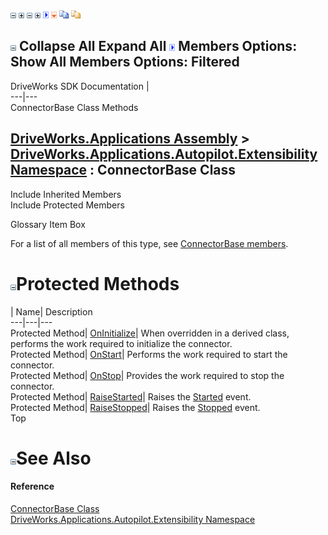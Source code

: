 ![](dotnetimages/collapse.gif) ![](dotnetimages/expand.gif) ![](dotnetimages/collapse.gif) ![](dotnetimages/expand.gif) ![](dotnetimages/drpdown.gif) ![](dotnetimages/drpdown_orange.gif) ![](dotnetimages/copycode.gif) ![](dotnetimages/copycodeHighlight.gif)

![](dotnetimages/collapse.gif) Collapse All Expand All ![](dotnetimages/drpdown.gif) Members Options: Show All  Members Options: Filtered   
---  
DriveWorks SDK Documentation  |   
---|---  
ConnectorBase Class Methods   
  
[DriveWorks.Applications Assembly](topic13.md) > [DriveWorks.Applications.Autopilot.Extensibility Namespace](topic1633.md) : ConnectorBase Class  
---  
  
Include Inherited Members    
Include Protected Members    


Glossary Item Box

For a list of all members of this type, see [ConnectorBase members](topic1835.md).

# ![](dotnetimages/collapse.gif)Protected Methods

| Name| Description  
---|---|---  
Protected Method| [OnInitialize](topic1840.md)| When overridden in a derived class, performs the work required to initialize the connector.   
Protected Method| [OnStart](topic1841.md)| Performs the work required to start the connector.   
Protected Method| [OnStop](topic1842.md)| Provides the work required to stop the connector.   
Protected Method| [RaiseStarted](topic1843.md)| Raises the [Started](topic1847.md) event.   
Protected Method| [RaiseStopped](topic1844.md)| Raises the [Stopped](topic1848.md) event.   
Top

# ![](dotnetimages/collapse.gif)See Also

#### Reference

[ConnectorBase Class](topic1834.md)   
[DriveWorks.Applications.Autopilot.Extensibility Namespace](topic1633.md)


